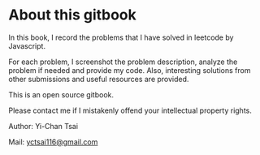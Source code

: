 # About this gitbook

In this book, I record the problems that I have solved in leetcode by Javascript.

For each problem, I screenshot the problem description, analyze the problem if needed and provide my code. Also, interesting solutions from other submissions and useful resources are provided.

This is an open source gitbook.

Please contact me if I mistakenly offend your intellectual property rights.

Author: Yi-Chan Tsai

Mail: yctsai116@gmail.com


